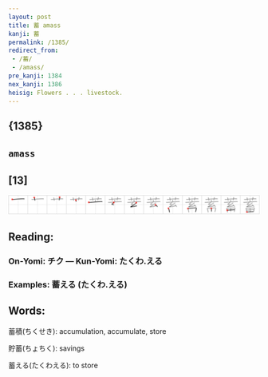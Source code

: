 ```yaml
---
layout: post
title: 蓄 amass
kanji: 蓄
permalink: /1385/
redirect_from:
 - /蓄/
 - /amass/
pre_kanji: 1384
nex_kanji: 1386
heisig: Flowers . . . livestock.
---
```


## {1385}

## `amass`

## [13]

<div class="stroke"><img src="../images/E89384.png" /></div>

## Reading:

### On-Yomi: チク &mdash; Kun-Yomi: たくわ.える

### Examples: 蓄える (たくわ.える)

## Words:

蓄積(ちくせき): accumulation, accumulate, store

貯蓄(ちょちく): savings

蓄える(たくわえる): to store
